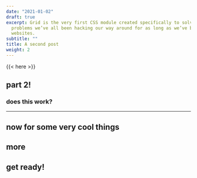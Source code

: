 ```yaml
---
date: "2021-01-02"
draft: true
excerpt: Grid is the very first CSS module created specifically to solve the layout
  problems we’ve all been hacking our way around for as long as we’ve been making
  websites.
subtitle: ""
title: A second post
weight: 2
---
```


{{< here >}}


## part 2!

### does this work?

---

## now for some very cool things

## more

## get ready!